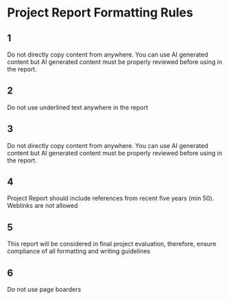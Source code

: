# Project Report Formatting Rules
## 1
Do not directly copy content from anywhere. You can use AI generated content but AI generated content must be properly reviewed before using in the report.
## 2
Do not use underlined text anywhere in the report
## 3
Do not directly copy content from anywhere. You can use AI generated content but AI generated content must be properly reviewed before using in the report.
## 4
Project Report should include references from recent five years (min 50). Weblinks are not allowed
## 5
 This report will be considered in final project evaluation, therefore, ensure compliance of all formatting and writing guidelines
 ## 6
 Do not use page boarders




